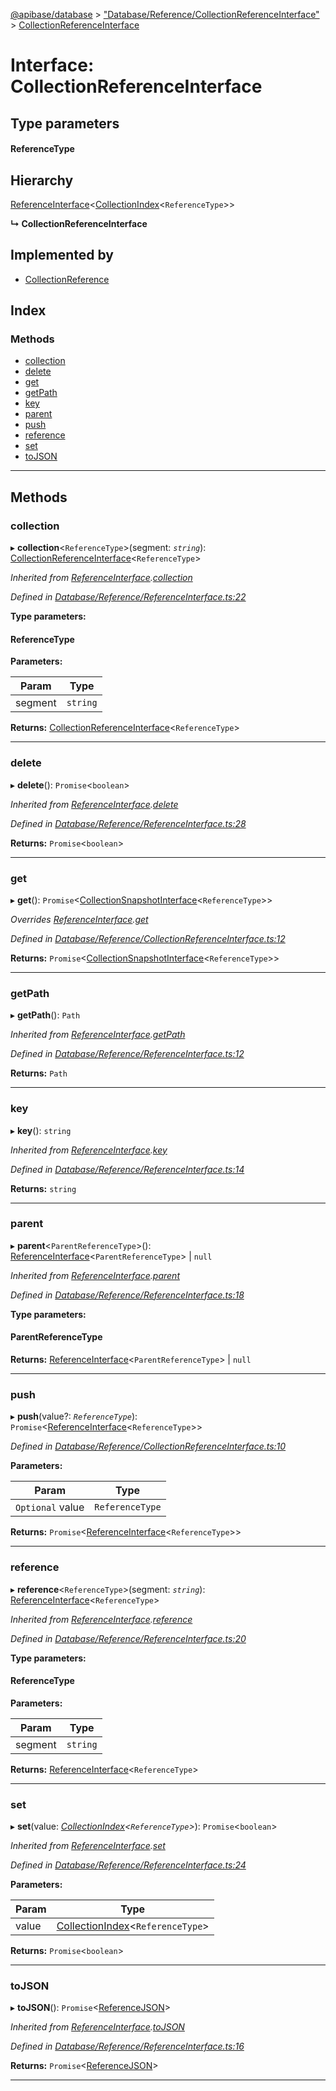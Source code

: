 [@apibase/database](../README.md) > ["Database/Reference/CollectionReferenceInterface"](../modules/_database_reference_collectionreferenceinterface_.md) > [CollectionReferenceInterface](../interfaces/_database_reference_collectionreferenceinterface_.collectionreferenceinterface.md)

# Interface: CollectionReferenceInterface

## Type parameters
#### ReferenceType 
## Hierarchy

 [ReferenceInterface](_database_reference_referenceinterface_.referenceinterface.md)<[CollectionIndex](_database_reference_collectionreferenceinterface_.collectionindex.md)<`ReferenceType`>>

**↳ CollectionReferenceInterface**

## Implemented by

* [CollectionReference](../classes/_database_reference_collectionreference_.collectionreference.md)

## Index

### Methods

* [collection](_database_reference_collectionreferenceinterface_.collectionreferenceinterface.md#collection)
* [delete](_database_reference_collectionreferenceinterface_.collectionreferenceinterface.md#delete)
* [get](_database_reference_collectionreferenceinterface_.collectionreferenceinterface.md#get)
* [getPath](_database_reference_collectionreferenceinterface_.collectionreferenceinterface.md#getpath)
* [key](_database_reference_collectionreferenceinterface_.collectionreferenceinterface.md#key)
* [parent](_database_reference_collectionreferenceinterface_.collectionreferenceinterface.md#parent)
* [push](_database_reference_collectionreferenceinterface_.collectionreferenceinterface.md#push)
* [reference](_database_reference_collectionreferenceinterface_.collectionreferenceinterface.md#reference)
* [set](_database_reference_collectionreferenceinterface_.collectionreferenceinterface.md#set)
* [toJSON](_database_reference_collectionreferenceinterface_.collectionreferenceinterface.md#tojson)

---

## Methods

<a id="collection"></a>

###  collection

▸ **collection**<`ReferenceType`>(segment: *`string`*): [CollectionReferenceInterface](_database_reference_collectionreferenceinterface_.collectionreferenceinterface.md)<`ReferenceType`>

*Inherited from [ReferenceInterface](_database_reference_referenceinterface_.referenceinterface.md).[collection](_database_reference_referenceinterface_.referenceinterface.md#collection)*

*Defined in [Database/Reference/ReferenceInterface.ts:22](https://github.com/chapterjason/APIBase/blob/54f0c33/packages/database/src/Database/Reference/ReferenceInterface.ts#L22)*

**Type parameters:**

#### ReferenceType 
**Parameters:**

| Param | Type |
| ------ | ------ |
| segment | `string` |

**Returns:** [CollectionReferenceInterface](_database_reference_collectionreferenceinterface_.collectionreferenceinterface.md)<`ReferenceType`>

___
<a id="delete"></a>

###  delete

▸ **delete**(): `Promise`<`boolean`>

*Inherited from [ReferenceInterface](_database_reference_referenceinterface_.referenceinterface.md).[delete](_database_reference_referenceinterface_.referenceinterface.md#delete)*

*Defined in [Database/Reference/ReferenceInterface.ts:28](https://github.com/chapterjason/APIBase/blob/54f0c33/packages/database/src/Database/Reference/ReferenceInterface.ts#L28)*

**Returns:** `Promise`<`boolean`>

___
<a id="get"></a>

###  get

▸ **get**(): `Promise`<[CollectionSnapshotInterface](_database_snapshot_collectionsnapshotinterface_.collectionsnapshotinterface.md)<`ReferenceType`>>

*Overrides [ReferenceInterface](_database_reference_referenceinterface_.referenceinterface.md).[get](_database_reference_referenceinterface_.referenceinterface.md#get)*

*Defined in [Database/Reference/CollectionReferenceInterface.ts:12](https://github.com/chapterjason/APIBase/blob/54f0c33/packages/database/src/Database/Reference/CollectionReferenceInterface.ts#L12)*

**Returns:** `Promise`<[CollectionSnapshotInterface](_database_snapshot_collectionsnapshotinterface_.collectionsnapshotinterface.md)<`ReferenceType`>>

___
<a id="getpath"></a>

###  getPath

▸ **getPath**(): `Path`

*Inherited from [ReferenceInterface](_database_reference_referenceinterface_.referenceinterface.md).[getPath](_database_reference_referenceinterface_.referenceinterface.md#getpath)*

*Defined in [Database/Reference/ReferenceInterface.ts:12](https://github.com/chapterjason/APIBase/blob/54f0c33/packages/database/src/Database/Reference/ReferenceInterface.ts#L12)*

**Returns:** `Path`

___
<a id="key"></a>

###  key

▸ **key**(): `string`

*Inherited from [ReferenceInterface](_database_reference_referenceinterface_.referenceinterface.md).[key](_database_reference_referenceinterface_.referenceinterface.md#key)*

*Defined in [Database/Reference/ReferenceInterface.ts:14](https://github.com/chapterjason/APIBase/blob/54f0c33/packages/database/src/Database/Reference/ReferenceInterface.ts#L14)*

**Returns:** `string`

___
<a id="parent"></a>

###  parent

▸ **parent**<`ParentReferenceType`>():  [ReferenceInterface](_database_reference_referenceinterface_.referenceinterface.md)<`ParentReferenceType`> &#124; `null`

*Inherited from [ReferenceInterface](_database_reference_referenceinterface_.referenceinterface.md).[parent](_database_reference_referenceinterface_.referenceinterface.md#parent)*

*Defined in [Database/Reference/ReferenceInterface.ts:18](https://github.com/chapterjason/APIBase/blob/54f0c33/packages/database/src/Database/Reference/ReferenceInterface.ts#L18)*

**Type parameters:**

#### ParentReferenceType 

**Returns:**  [ReferenceInterface](_database_reference_referenceinterface_.referenceinterface.md)<`ParentReferenceType`> &#124; `null`

___
<a id="push"></a>

###  push

▸ **push**(value?: *`ReferenceType`*): `Promise`<[ReferenceInterface](_database_reference_referenceinterface_.referenceinterface.md)<`ReferenceType`>>

*Defined in [Database/Reference/CollectionReferenceInterface.ts:10](https://github.com/chapterjason/APIBase/blob/54f0c33/packages/database/src/Database/Reference/CollectionReferenceInterface.ts#L10)*

**Parameters:**

| Param | Type |
| ------ | ------ |
| `Optional` value | `ReferenceType` |

**Returns:** `Promise`<[ReferenceInterface](_database_reference_referenceinterface_.referenceinterface.md)<`ReferenceType`>>

___
<a id="reference"></a>

###  reference

▸ **reference**<`ReferenceType`>(segment: *`string`*): [ReferenceInterface](_database_reference_referenceinterface_.referenceinterface.md)<`ReferenceType`>

*Inherited from [ReferenceInterface](_database_reference_referenceinterface_.referenceinterface.md).[reference](_database_reference_referenceinterface_.referenceinterface.md#reference)*

*Defined in [Database/Reference/ReferenceInterface.ts:20](https://github.com/chapterjason/APIBase/blob/54f0c33/packages/database/src/Database/Reference/ReferenceInterface.ts#L20)*

**Type parameters:**

#### ReferenceType 
**Parameters:**

| Param | Type |
| ------ | ------ |
| segment | `string` |

**Returns:** [ReferenceInterface](_database_reference_referenceinterface_.referenceinterface.md)<`ReferenceType`>

___
<a id="set"></a>

###  set

▸ **set**(value: *[CollectionIndex](_database_reference_collectionreferenceinterface_.collectionindex.md)<`ReferenceType`>*): `Promise`<`boolean`>

*Inherited from [ReferenceInterface](_database_reference_referenceinterface_.referenceinterface.md).[set](_database_reference_referenceinterface_.referenceinterface.md#set)*

*Defined in [Database/Reference/ReferenceInterface.ts:24](https://github.com/chapterjason/APIBase/blob/54f0c33/packages/database/src/Database/Reference/ReferenceInterface.ts#L24)*

**Parameters:**

| Param | Type |
| ------ | ------ |
| value | [CollectionIndex](_database_reference_collectionreferenceinterface_.collectionindex.md)<`ReferenceType`> |

**Returns:** `Promise`<`boolean`>

___
<a id="tojson"></a>

###  toJSON

▸ **toJSON**(): `Promise`<[ReferenceJSON](_database_reference_referenceinterface_.referencejson.md)>

*Inherited from [ReferenceInterface](_database_reference_referenceinterface_.referenceinterface.md).[toJSON](_database_reference_referenceinterface_.referenceinterface.md#tojson)*

*Defined in [Database/Reference/ReferenceInterface.ts:16](https://github.com/chapterjason/APIBase/blob/54f0c33/packages/database/src/Database/Reference/ReferenceInterface.ts#L16)*

**Returns:** `Promise`<[ReferenceJSON](_database_reference_referenceinterface_.referencejson.md)>

___

